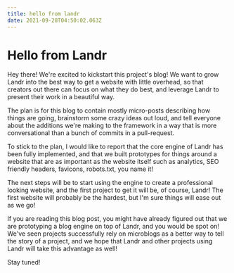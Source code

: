 ```yaml
---
title: hello from landr
date: 2021-09-28T04:50:02.063Z
---
```

# Hello from Landr

Hey there! We're excited to kickstart this project's blog! We want to grow Landr into the best way to get a website with little overhead, so that creators out there can focus on what they do best, and leverage Landr to present their work in a beautiful way.

The plan is for this blog to contain mostly micro-posts describing how things are going, brainstorm some crazy ideas out loud, and tell everyone about the additions we're making to the framework in a way that is more conversational than a bunch of commits in a pull-request.

To stick to the plan, I would like to report that the core engine of Landr has been fully implemented, and that we built prototypes for things around a website that are as important as the website itself such as analytics, SEO friendly headers, favicons, robots.txt, you name it!

The next steps will be to start using the engine to create a professional looking website, and the first project to get it will be, of course, Landr! The first website will probably be the hardest, but I'm sure things will ease out as we go!

If you are reading this blog post, you might have already figured out that we are prototyping a blog engine on top of Landr, and you would be spot on! We've seen projects successfully rely on microblogs as a better way to tell the story of a project, and we hope that Landr and other projects using Landr will take this advantage as well!

Stay tuned!